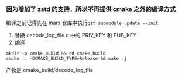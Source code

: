### 因为增加了 zstd 的支持，所以不再提供 cmake 之外的编译方式

编译之前记得先在 mars 仓库中执行`git submodule update --init`



1. 替换 decode_log_file.c 中的 PRIV_KEY 和 PUB_KEY
2. 编译

```
mkdir -p cmake_build && cd cmake_build
cmake .. -DCMAKE_BUILD_TYPE=Release && make -j
```
产物是 cmake_build/decode_log_file

